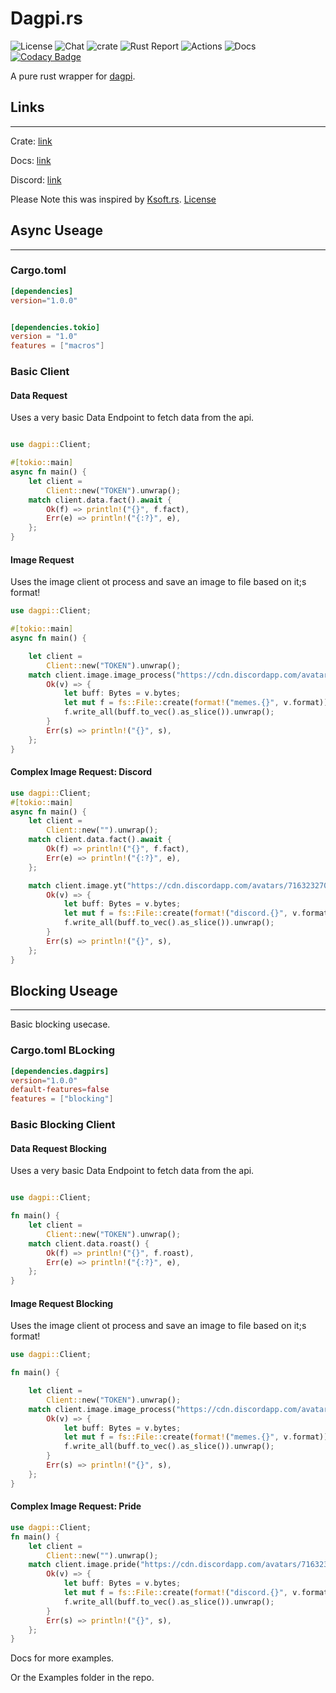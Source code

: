 # Dagpi.rs

![License](https://img.shields.io/github/license/Daggy1234/polaroid?color=red) ![Chat](https://img.shields.io/discord/491175207122370581?color=gray&logo=discord) ![crate](https://img.shields.io/crates/v/dagpirs?logo=rust) ![Rust Report](https://rust-reportcard.xuri.me/badge/github.com/daggy1234/dagpirs) ![Actions](https://img.shields.io/github/workflow/status/daggy1234/dagpirs/Continuous%20Integration?logo=github) ![Docs](https://img.shields.io/docsrs/dagpirs?logo=read-the-docs) [![Codacy Badge](https://app.codacy.com/project/badge/Grade/34c8f1ea44dd48c78c19e2937afbcd77)](https://www.codacy.com/gh/Daggy1234/dagpirs/dashboard?utm_source=github.com&amp;utm_medium=referral&amp;utm_content=Daggy1234/dagpirs&amp;utm_campaign=Badge_Grade)

A pure rust wrapper for [dagpi](https://dagpi.xyz).

## Links

---

Crate: [link](https://crates.io/crates/dagpirs)

Docs: [link](https://docs.rs/dagpirs)

Discord: [link](https://server.daggy.tech)

Please Note this was inspired by [Ksoft.rs](https://github.com/KSoft-Si/KSoft.rs). [License](https://github.com/KSoft-Si/KSoft.rs/blob/master/LICENSE)

## Async Useage

---

### Cargo.toml

```toml
[dependencies]
version="1.0.0"


[dependencies.tokio]
version = "1.0"
features = ["macros"]
```

### Basic Client

#### Data Request

Uses a very basic Data Endpoint to fetch data from the api.

```rust

use dagpi::Client;

#[tokio::main]
async fn main() {
    let client =
        Client::new("TOKEN").unwrap();
    match client.data.fact().await {
        Ok(f) => println!("{}", f.fact),
        Err(e) => println!("{:?}", e),
    };
}
```

#### Image Request

Uses the image client ot process and save an image to file based on it;s format!

```rust
use dagpi::Client;

#[tokio::main]
async fn main() {

    let client =
        Client::new("TOKEN").unwrap();
    match client.image.image_process("https://cdn.discordapp.com/avatars/716323270982631476/fa9fed1ed0d51eb4a15b654f3ae08215.png".to_string(), dagpi::models::ImageManipulation::Wanted).await {
        Ok(v) => {
            let buff: Bytes = v.bytes;
            let mut f = fs::File::create(format!("memes.{}", v.format)).unwrap();
            f.write_all(buff.to_vec().as_slice()).unwrap();
        }
        Err(s) => println!("{}", s),
    };
}
```

#### Complex Image Request: Discord

```rust
use dagpi::Client;
#[tokio::main]
async fn main() {
    let client =
        Client::new("").unwrap();
    match client.data.fact().await {
        Ok(f) => println!("{}", f.fact),
        Err(e) => println!("{:?}", e),
    };

    match client.image.yt("https://cdn.discordapp.com/avatars/716323270982631476/fa9fed1ed0d51eb4a15b654f3ae08215.png".to_string(), "daggy", "Tweeting using dagpi.xyz is so much fun!. Goes great with dagpi.rs", false).await {
        Ok(v) => {
            let buff: Bytes = v.bytes;
            let mut f = fs::File::create(format!("discord.{}", v.format)).unwrap();
            f.write_all(buff.to_vec().as_slice()).unwrap();
        }
        Err(s) => println!("{}", s),
    };
}
```

## Blocking Useage

---

Basic blocking usecase.

### Cargo.toml BLocking

```toml
[dependencies.dagpirs]
version="1.0.0"
default-features=false
features = ["blocking"]
```

### Basic Blocking Client

#### Data Request Blocking

Uses a very basic Data Endpoint to fetch data from the api.

```rust

use dagpi::Client;

fn main() {
    let client =
        Client::new("TOKEN").unwrap();
    match client.data.roast() {
        Ok(f) => println!("{}", f.roast),
        Err(e) => println!("{:?}", e),
    };
}
```

#### Image Request Blocking

Uses the image client ot process and save an image to file based on it;s format!

```rust
use dagpi::Client;

fn main() {

    let client =
        Client::new("TOKEN").unwrap();
    match client.image.image_process("https://cdn.discordapp.com/avatars/716323270982631476/fa9fed1ed0d51eb4a15b654f3ae08215.png".to_string(), dagpi::models::ImageManipulation::Wasted) {
        Ok(v) => {
            let buff: Bytes = v.bytes;
            let mut f = fs::File::create(format!("memes.{}", v.format)).unwrap();
            f.write_all(buff.to_vec().as_slice()).unwrap();
        }
        Err(s) => println!("{}", s),
    };
}
```

#### Complex Image Request: Pride

```rust
use dagpi::Client;
fn main() {
    let client =
        Client::new("").unwrap();
    match client.image.pride("https://cdn.discordapp.com/avatars/716323270982631476/fa9fed1ed0d51eb4a15b654f3ae08215.png".to_string(), dagpi::models::Pride::Bisexual) {
        Ok(v) => {
            let buff: Bytes = v.bytes;
            let mut f = fs::File::create(format!("discord.{}", v.format)).unwrap();
            f.write_all(buff.to_vec().as_slice()).unwrap();
        }
        Err(s) => println!("{}", s),
    };
}
```

Docs for more examples.

Or the Examples folder in the repo.
